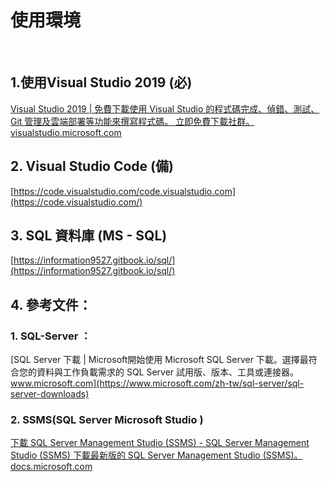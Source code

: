 # 使用環境

‌

## 1.使用Visual Studio 2019 (必)

[Visual Studio 2019 | 免費下載使用 Visual Studio 的程式碼完成、偵錯、測試、Git 管理及雲端部署等功能來撰寫程式碼。 立即免費下載社群。visualstudio.microsoft.com](https://visualstudio.microsoft.com/zh-hant/vs/)

## 2. Visual Studio Code (備)

[https://code.visualstudio.com/code.visualstudio.com](https://code.visualstudio.com/)


## 3. SQL 資料庫 (MS - SQL)
[https://information9527.gitbook.io/sql/](https://information9527.gitbook.io/sql/)
‌

## 4. 參考文件：
### 1.  SQL-Server ：

[SQL Server 下載 | Microsoft開始使用 Microsoft SQL Server 下載。選擇最符合您的資料與工作負載需求的 SQL Server 試用版、版本、工具或連接器。www.microsoft.com](https://www.microsoft.com/zh-tw/sql-server/sql-server-downloads)

### 2. SSMS(SQL Server Microsoft Studio )

[下載 SQL Server Management Studio (SSMS) - SQL Server Management Studio (SSMS)
下載最新版的 SQL Server Management Studio (SSMS)。
docs.microsoft.com](https://docs.microsoft.com/zh-tw/sql/ssms/download-sql-server-management-studio-ssms?view=sql-server-ver15)

